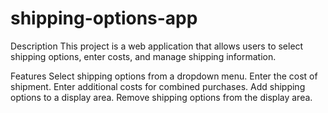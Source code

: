 # shipping-options-app

Description
This project is a web application that allows users to select shipping options, enter costs, and manage shipping information.

Features
Select shipping options from a dropdown menu.
Enter the cost of shipment.
Enter additional costs for combined purchases.
Add shipping options to a display area.
Remove shipping options from the display area.
